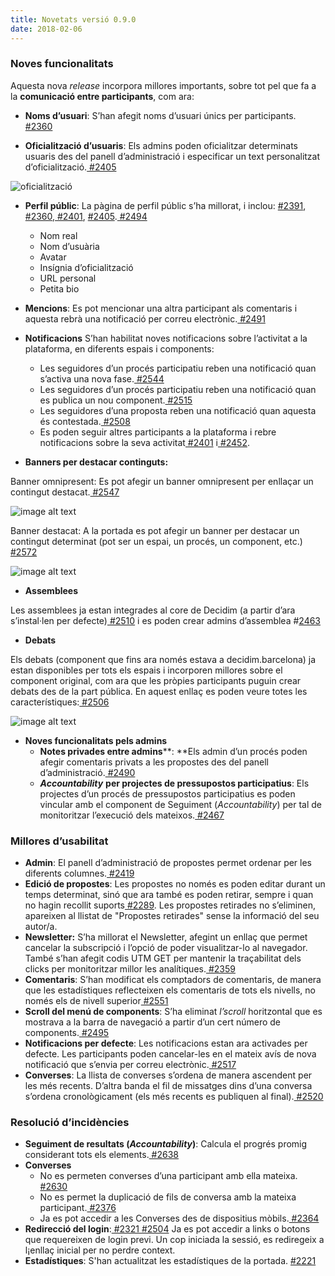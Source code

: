 ```yaml
---
title: Novetats versió 0.9.0
date: 2018-02-06
---
```


### Noves funcionalitats

Aquesta nova *release* incorpora millores importants, sobre tot pel que fa a la **comunicació entre participants**, com ara:

* **Noms d’usuari**: S’han afegit noms d’usuari únics per participants.[ #2360](https://github.com/decidim/decidim/pull/2360)

* **Oficialització d’usuaris**: Els admins poden oficialitzar determinats usuaris des del panell d’administració i especificar un text personalitzat d’oficialització.[ #2405](https://github.com/decidim/decidim/pull/2405)

![oficialització](/blog/images/release-0.9.0-image-0.png)


* **Perfil públic**: La pàgina de perfil públic s’ha millorat, i inclou: [#2391](https://github.com/decidim/decidim/pull/2391),[ #2360](https://github.com/decidim/decidim/pull/2360),[ #2401](https://github.com/decidim/decidim/pull/2401), [#2405](https://github.com/decidim/decidim/pull/2405).[ #2494](https://github.com/decidim/decidim/pull/2494)
    * Nom real
    * Nom d’usuària
    * Avatar
    * Insígnia d’oficialització
    * URL personal
    * Petita bio

* **Mencions**: Es pot mencionar una altra participant als comentaris i aquesta rebrà una notificació per correu electrònic.[ #2491](https://github.com/decidim/decidim/pull/2491)

* **Notificacions**
S’han habilitat noves notificacions sobre l’activitat a la plataforma, en diferents espais i components:
    * Les seguidores d’un procés participatiu reben una notificació quan s’activa una nova fase.[ #2544](https://github.com/decidim/decidim/pull/2544)
    * Les seguidores d’un procés participatiu reben una notificació quan es publica un nou component.[ #2515](https://github.com/decidim/decidim/pull/2515)
    * Les seguidores d’una proposta reben una notificació quan aquesta és contestada.[ #2508](https://github.com/decidim/decidim/pull/2508)
    * Es poden seguir altres participants a la plataforma i rebre notificacions sobre la seva activitat[ #2401](https://github.com/decidim/decidim/pull/2401) i[ #2452](https://github.com/decidim/decidim/pull/2452).

* **Banners per destacar continguts:**

Banner omnipresent: Es pot afegir un banner omnipresent per enllaçar un contingut destacat.[ #2547](https://github.com/decidim/decidim/pull/2547)
  
![image alt text](/blog/images/release-0.9.0-image-1.png)

Banner destacat: A la portada es pot afegir un banner per destacar un contingut determinat (pot ser un espai, un procés, un component, etc.)[ #2572](https://github.com/decidim/decidim/pull/2572)

![image alt text](/blog/images/release-0.9.0-image-2.png)

* **Assemblees**

Les assemblees ja estan integrades al core de Decidim (a partir d’ara s’instal·len per defecte)[ #2510](https://github.com/decidim/decidim/pull/2510) i es poden crear admins d’assemblea #[2463](https://github.com/decidim/decidim/pull/2463)

* **Debats**

Els debats (component que fins ara només estava a decidim.barcelona) ja estan disponibles per tots els espais i incorporen millores sobre el component original, com ara que les pròpies participants puguin crear debats des de la part pública. En aquest enllaç es poden veure totes les característiques:[ #2506](https://github.com/decidim/decidim/pull/2506) 

![image alt text](/blog/images/release-0.9.0-image-3.png)

* **Noves funcionalitats pels admins**
    * **Notes privades entre admins****: **Els admin d’un procés poden afegir comentaris privats a les propostes des del panell d’administració.[ #2490](https://github.com/decidim/decidim/pull/2490)
    * ***Accountability*** **per projectes de pressupostos participatius**: Els projectes d’un procés de pressupostos participatius es poden vincular amb el component de Seguiment (*Accountability*) per tal de monitoritzar l’execució dels mateixos.[ #2467](https://github.com/decidim/decidim/pull/2467)

### Millores d’usabilitat

* **Admin**: El panell d’administració de propostes permet ordenar per les diferents columnes.[ #2419](https://github.com/decidim/decidim/pull/2419)
* **Edició de propostes**: Les propostes no només es poden editar durant un temps determinat, sinó que ara també es poden retirar, sempre i quan no hagin recollit suports[ #2289](https://github.com/decidim/decidim/issues/2289). Les propostes retirades no s’eliminen, apareixen al llistat de "Propostes retirades" sense la informació del seu autor/a.
* **Newsletter:** S’ha millorat el Newsletter, afegint un enllaç que permet cancelar la subscripció i l’opció de poder visualitzar-lo al navegador. També s’han afegit codis UTM GET per mantenir la traçabilitat dels clicks per monitoritzar millor les analítiques.[ #2359](https://github.com/decidim/decidim/pull/2359)
* **Comentaris**: S’han modificat els comptadors de comentaris, de manera que les estadístiques reflecteixen els comentaris de  tots els nivells, no només els de nivell superior[ #2551](https://github.com/decidim/decidim/pull/2551)
* **Scroll del menú de components**: S’ha eliminat *l’scroll* horitzontal que es mostrava a la barra de navegació a partir d’un cert número de components.[ #2495](https://github.com/decidim/decidim/pull/2495)
* **Notificacions per defecte**: Les notificacions estan ara activades per defecte. Les participants poden cancelar-les en el mateix avís de nova notificació que s’envia per correu electrònic.[ #2517](https://github.com/decidim/decidim/pull/2517)
* **Converses**: La llista de converses s’ordena de manera ascendent per les més recents. D’altra banda el fil de missatges dins d’una conversa s’ordena cronològicament (els més recents es publiquen al final).[ #2520](https://github.com/decidim/decidim/pull/2520)

### Resolució d’incidències

* **Seguiment de resultats (****_Accountability_****)**: Calcula el progrés promig considerant tots els elements.[ #2638](https://github.com/decidim/decidim/pull/2638)
* **Converses**
    * No es permeten converses d’una participant amb ella mateixa.[ #2630](https://github.com/decidim/decidim/pull/2630)
    * No es permet la duplicació de fils de conversa amb la mateixa participant.[ #2376](https://github.com/decidim/decidim/pull/2376)
    * Ja es pot accedir a les Converses des de dispositius mòbils.[ #2364](https://github.com/decidim/decidim/pull/2364)
* **Redirecció del login**:[ #2321](https://github.com/decidim/decidim/pull/2321)[ #2504](https://github.com/decidim/decidim/pull/2504) Ja es pot accedir a links o botons que requereixen de login previ. Un cop iniciada la sessió, es rediregeix a l¡enllaç inicial per no perdre context.
* **Estadístiques**: S'han actualitzat les estadístiques de la portada. [#2221](https://github.com/decidim/decidim/pull/2221)
